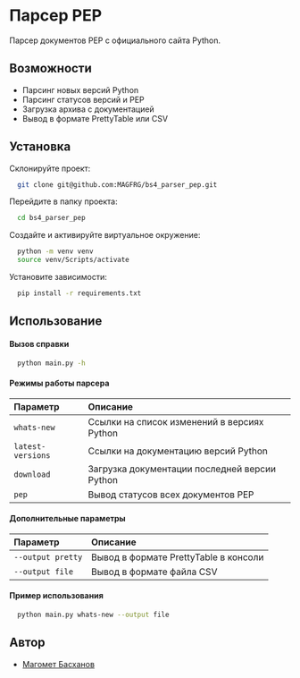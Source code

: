 
# Парсер PEP

Парсер документов PEP с официального сайта Python.


## Возможности

- Парсинг новых версий Python
- Парсинг статусов версий и PEP
- Загрузка архива с документацией
- Вывод в формате PrettyTable или CSV


## Установка

Склонируйте проект:

```bash
  git clone git@github.com:MAGFRG/bs4_parser_pep.git
```

Перейдите в папку проекта:

```bash
  cd bs4_parser_pep
```

Создайте и активируйте виртуальное окружение:

```bash
  python -m venv venv
  source venv/Scripts/activate
```


Установите зависимости:

```bash
  pip install -r requirements.txt
```

## Использование

#### Вызов справки

```bash
  python main.py -h
```

#### Режимы работы парсера


|   Параметр  |                    Описание                  |
| :---------- | :------------------------------------------- |
| `whats-new` | Ссылки на список изменений в версиях Python  |
| `latest-versions` | Ссылки на документацию версий Python   |
| `download` | Загрузка документации последней версии Python   |
| `pep` | Вывод статусов всех документов PEP   |

#### Дополнительные параметры

|   Параметр  |                    Описание                  |
| :---------- | :------------------------------------------- |
| `--output pretty` | Вывод в формате PrettyTable в консоли  |
| `--output file` | Вывод в формате файла CSV   |

#### Пример использования

```bash
  python main.py whats-new --output file
```


## Автор

- [Магомет Басханов](https://github.com/MAGFRG/)

